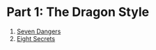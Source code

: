 # Part 1: The Dragon Style

1. [Seven Dangers](1.-seven-dangers.md)
2. [Eight Secrets](2.-eight-secrets.md)

